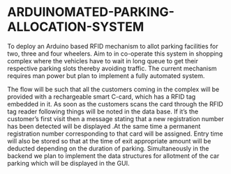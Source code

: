 # ARDUINOMATED-PARKING-ALLOCATION-SYSTEM

To deploy an Arduino based RFID mechanism to allot parking facilities for two, three and four wheelers. Aim to in co-operate this system in shopping complex where the vehicles have to wait in long queue to get their respective parking slots thereby avoiding traffic. The current mechanism requires man power but plan to implement a fully automated system.

The flow will be such that all the customers coming in the complex will be provided with a rechargeable smart C-card, which has a RFID tag embedded in it. As soon as the customers scans the card through the RFID tag reader following things will be noted in the data base. If it’s the customer’s first visit then a message stating that a new registration number has been detected will be displayed .At the same time a permanent registration number corresponding to that card will be assigned. Entry time will also be stored so that at the time of exit appropriate amount will be deducted depending on the duration of parking. Simultaneously in the backend we plan to implement the data structures for allotment of the car parking which will be displayed in the GUI. 
